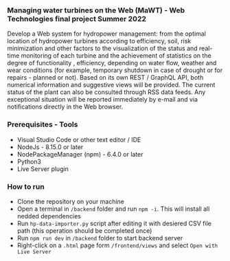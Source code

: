 ### Managing water turbines on the Web (MaWT) - Web Technologies final project Summer 2022

Develop a Web system for hydropower management: from the optimal location of hydropower turbines according to efficiency, soil, risk minimization and other factors to the visualization of the status and real-time monitoring of each turbine and the achievement of statistics on the degree of functionality , efficiency, depending on water flow, weather and wear conditions (for example, temporary shutdown in case of drought or for repairs - planned or not). Based on its own REST / GraphQL API, both numerical information and suggestive views will be provided. The current status of the plant can also be consulted through RSS data feeds. Any exceptional situation will be reported immediately by e-mail and via notifications directly in the Web browser.

### Prerequisites - Tools
* Visual Studio Code or other text editor / IDE
* NodeJs - 8.15.0 or later
* NodePackageManager (npm) - 6.4.0 or later
* Python3
* Live Server plugin


### How to run
* Clone the repository on your machine
* Open a terminal in `/backend` folder and run `npm -i`. This will install all nedded dependencies
* Run `hp-data-importer.py` script after editing it with desiered CSV file path (this operation should be completed once)
* Run `npm run dev` in  `/backend` folder to start backend server
* Right-click on a `.html` page form `/frontend/views` and select `Open with Live Server`
